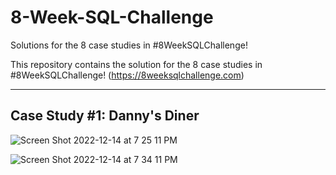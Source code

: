 # 8-Week-SQL-Challenge
Solutions for the 8 case studies in #8WeekSQLChallenge!

This repository contains the solution for the 8 case studies in #8WeekSQLChallenge! (https://8weeksqlchallenge.com)

<hr /> 

## Case Study #1: Danny's Diner

![Screen Shot 2022-12-14 at 7 25 11 PM](https://user-images.githubusercontent.com/21101529/207677812-774337ec-e17b-4d4d-990c-f61dc52b3bb9.png)

![Screen Shot 2022-12-14 at 7 34 11 PM](https://user-images.githubusercontent.com/21101529/207708015-af5cbacd-fa94-4f70-8aa5-98645d97f2b3.png)
